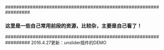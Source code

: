 #################################################################
###     这里是一些自己常用前段的资源，比较杂，主要是自己看了！     ###
#################################################################
    2016.4.27更新：unslider插件的DEMO

